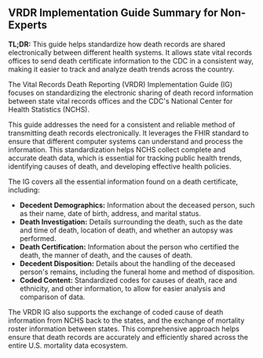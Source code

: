 ## VRDR Implementation Guide Summary for Non-Experts

**TL;DR:** This guide helps standardize how death records are shared electronically between different health systems. It allows state vital records offices to send death certificate information to the CDC in a consistent way, making it easier to track and analyze death trends across the country.

The Vital Records Death Reporting (VRDR) Implementation Guide (IG) focuses on standardizing the electronic sharing of death record information between state vital records offices and the CDC's National Center for Health Statistics (NCHS).  

This guide addresses the need for a consistent and reliable method of transmitting death records electronically. It leverages the FHIR standard to ensure that different computer systems can understand and process the information. This standardization helps NCHS collect complete and accurate death data, which is essential for tracking public health trends, identifying causes of death, and developing effective health policies.

The IG covers all the essential information found on a death certificate, including:

* **Decedent Demographics:** Information about the deceased person, such as their name, date of birth, address, and marital status.
* **Death Investigation:** Details surrounding the death, such as the date and time of death, location of death, and whether an autopsy was performed.
* **Death Certification:**  Information about the person who certified the death, the manner of death, and the causes of death.
* **Decedent Disposition:** Details about the handling of the deceased person's remains, including the funeral home and method of disposition.
* **Coded Content:** Standardized codes for causes of death, race and ethnicity, and other information, to allow for easier analysis and comparison of data.

The VRDR IG also supports the exchange of coded cause of death information from NCHS back to the states, and the exchange of mortality roster information between states. This comprehensive approach helps ensure that death records are accurately and efficiently shared across the entire U.S. mortality data ecosystem.

